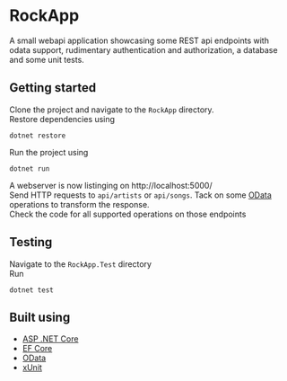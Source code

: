 # RockApp
A small webapi application showcasing some REST api endpoints with odata support, rudimentary authentication and authorization, a database and some unit tests.

## Getting started
Clone the project and navigate to the ```RockApp``` directory.  
Restore dependencies using
```
dotnet restore
```
Run the project using
```
dotnet run
```
A webserver is now listinging on http://localhost:5000/  
Send HTTP requests to ```api/artists``` or ```api/songs```. Tack on some [OData](https://www.odata.org/documentation/odata-version-2-0/operations/) operations to transform the response.  
 Check the code for all supported operations on those endpoints

## Testing
Navigate to the ```RockApp.Test``` directory  
Run
```
dotnet test
```
  
## Built using
* [ASP .NET Core](https://docs.microsoft.com/en-us/aspnet/core/)
* [EF Core](https://docs.microsoft.com/en-us/ef/core/)
* [OData](https://www.odata.org/)
* [xUnit](https://xunit.github.io/)